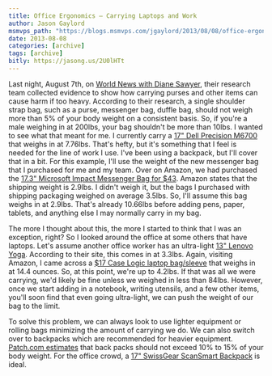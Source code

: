 ```yaml
---
title: Office Ergonomics – Carrying Laptops and Work
author: Jason Gaylord
msmvps_path: "https://blogs.msmvps.com/jgaylord/2013/08/08/office-ergonomics-carrying-laptops-and-work/"
date: 2013-08-08
categories: [archive]
tags: [archive]
bitly: https://jasong.us/2U0lHTt
---
```


Last night, August 7th, on [World News with Diane Sawyer](http://jasong.us/14o3ajO), their research team collected evidence to show how carrying purses and other items can cause harm if too heavy. According to their research, a single shoulder strap bag, such as a purse, messenger bag, duffle bag, should not weigh more than 5% of your body weight on a consistent basis. So, if you're a male weighing in at 200lbs, your bag shouldn't be more than 10lbs. I wanted to see what that meant for me. I currently carry a [](http://www.dell.com/us/business/p/precision-m6700/pd?oc=swct674n&model_id=precision-m6700)[17" Dell Precision M6700](http://jasong.us/14o4uTN) that weighs in at 7.76lbs. That's hefty, but it's something that I feel is needed for the line of work I use. I've been using a backpack, but I'll cover that in a bit. For this example, I'll use the weight of the new messenger bag that I purchased for me and my team. Over on Amazon, we had purchased the [](http://www.amazon.com/gp/product/B000MKKTKE/ref=as_li_ss_tl?ie=UTF8&camp=1789&creative=390957&creativeASIN=B000MKKTKE&linkCode=as2&tag=jasongaylordc-20)[17.3" Microsoft Impact Messenger Bag for $43](http://jasong.us/14o4WBJ). Amazon states that the shipping weight is 2.9lbs. I didn't weigh it, but the bags I purchased with shipping packaging weighed on average 3.5lbs. So, I'll assume this bag weighs in at 2.9lbs. That's already 10.66lbs before adding pens, paper, tablets, and anything else I may normally carry in my bag.

The more I thought about this, the more I started to think that I was an exception, right? So I looked around the office at some others that have laptops. Let's assume another office worker has an ultra-light [13" Lenovo Yoga](http://jasong.us/14o7BuY). According to their site, this comes in at 3.3lbs. Again, visiting Amazon, I came across a [](http://www.amazon.com/gp/product/B002SU4ED4/ref=as_li_ss_tl?ie=UTF8&camp=1789&creative=390957&creativeASIN=B002SU4ED4&linkCode=as2&tag=jasongaylordc-20)[$17 Case Logic laptop bag/sleeve](http://jasong.us/14o8ljQ) that weighs in at 14.4 ounces. So, at this point, we're up to 4.2lbs. If that was all we were carrying, we'd likely be fine unless we weighed in less than 84lbs. However, once we start adding in a notebook, writing utensils, and a few other items, you'll soon find that even going ultra-light, we can push the weight of our bag to the limit.

To solve this problem, we can always look to use lighter equipment or rolling bags minimizing the amount of carrying we do. We can also switch over to backpacks which are recommended for heavier equipment. [](http://barrow.patch.com/groups/back-to-school/p/book-bag-basics-a-weighty-issue)[Patch.com estimates](http://jasong.us/14o9hEW) that back packs should not exceed 10% to 15% of your body weight. For the office crowd, a [](https://amzn.to/2XV8j41)[17" SwissGear ScanSmart Backpack](http://jasong.us/14o9vMm) is ideal.